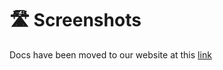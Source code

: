 # 🛣️ Screenshots

Docs have been moved to our website at this [link](https://tomatophp.com/en/open-source/filament-developer-gate)
